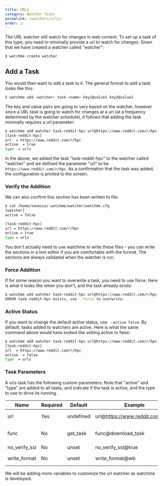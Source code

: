 ```yaml
---
title: URLS
category: Watcher Tasks
permalink: /watchers/urls/
order: 2
---
```



The URL watcher will watch for changes in web content. To set up a task of this
type, you need to minimally provide a url to watch for changes. Given that we
have created a watcher called "watcher":

```bash
$ watchme create watcher
```

## Add a Task

You would then want to add a task to it. The general format to add a task looks
like this:

```bash
$ watchme add <watcher> task-<name> key1@value1 key2@value2
```

The key and value pairs are going to vary based on the watcher, however
since a URL task is going to watch for changes at a url (at a frequency 
determined by the watcher schedule), it follows that adding the task minimally 
requires a url parameter:

```bash
$ watchme add watcher task-reddit-hpc url@https://www.reddit.com/r/hpc
[task-reddit-hpc]
url  = https://www.reddit.com/r/hpc
active  = true
type  = urls
```

In the above, we added the task "task-reddit-hpc" to the watcher called "watcher"
and we defined the parameter "url" to be `https://www.reddit.com/r/hpc`.
As a confirmation that the task was added, the configuration is printed to the screen.

### Verify the Addition

We can also confirm this section has been written to file:

```bash
$ cat /home/vanessa/.watchme/watcher/watchme.cfg 
[watcher]
active = false

[task-reddit-hpc]
url = https://www.reddit.com/r/hpc
active = true
type = urls
```

You don't actually need to use watchme to write these files - you can write
the sections in a text editor if you are comfortable with the format.
The sections are always validated when the watcher is run.

### Force Addition

If for some reason you want to overwrite a task, you need to use force. Here is
what it looks like when you don't, and the task already exists:

```bash
$ watchme add watcher task-reddit-hpc url@https://www.reddit.com/r/hpc
ERROR task-reddit-hpc exists, use --force to overwrite.
```

### Active Status

If you want to change the default active status, use `--active false`. By default,
tasks added to watchers are active. Here is what the same command above would have 
looked like setting active to false:

```bash
$ watchme add watcher task-reddit-hpc url@https://www.reddit.com/r/hpc --active false
[task-reddit-hpc]
url  = https://www.reddit.com/r/hpc
active  = false
type  = urls
```

### Task Parameters

A urls task has the following custom parameters. Note that "active" and "type" are
added to all tasks, and indicate if the task is active, and the type to use to
drive its running. 

| Name | Required | Default | Example | Notes|
|------|----------|---------|---------|-----------|
| url  | Yes     |undefined|url@https://www.reddit.com/r/hpc| validated starts with http |
| func | No    |get_task |func@download_task| must be defined in tasks.py |
| no_verify_ssl | No | unset |no_verify_ssl@true| |
| write_format | No | unset |write_format@wb| only for download_task |

We will be adding more variables to customize the url watcher as watchme
is developed.
